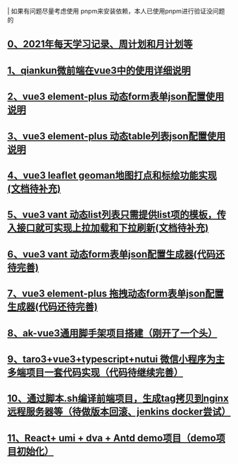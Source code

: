 | 如果有问题尽量考虑使用 pnpm来安装依赖，本人已使用pnpm进行验证没问题的

##  [0、2021年每天学习记录、周计划和月计划等](https://github.com/aehyok/2021)

##  [1、qiankun微前端在vue3中的使用详细说明](https://github.com/aehyok/vue-qiankun/blob/dev/docs/qiankun.md)

##  [2、vue3 element-plus 动态form表单json配置使用说明](https://github.com/aehyok/vue-qiankun/blob/dev/docs/formconfig.md)

##  [3、vue3 element-plus 动态table列表json配置使用说明](https://github.com/aehyok/vue-qiankun/blob/dev/docs/tableconfig.md)

##  [4、vue3 leaflet  geoman地图打点和标绘功能实现(文档待补充)](https://github.com/aehyok/vue-qiankun/tree/dev/map-app)

##  [5、vue3 vant 动态list列表只需提供list项的模板，传入接口就可实现上拉加载和下拉刷新(文档待补充)](https://github.com/aehyok/vue-qiankun/blob/dev/vite-h5/src/components/list/index.vue)

##  [6、vue3 vant 动态form表单json配置生成器(代码还待完善)](https://github.com/aehyok/vue-qiankun/blob/dev/vite-h5/src/components/form/index.vue)

##  [7、vue3 element-plus 拖拽动态form表单json配置生成器(代码还待完善)](https://github.com/aehyok/vue-qiankun/blob/dev/webpapck-app/src/views/DynamicFormDesign.vue)

##  [8、ak-vue3通用脚手架项目搭建（刚开了一个头）](https://github.com/aehyok/ak-vue3)

##  [9、taro3+vue3+typescript+nutui 微信小程序为主多端项目一套代码实现（代码待继续完善）](https://github.com/aehyok/taro-vue3-miniprogram)

##  [10、通过脚本.sh编译前端项目，生成tag拷贝到nginx远程服务器等（待做版本回滚、jenkins docker尝试）](https://github.com/aehyok/2021/blob/main/2021-08-07-dvs-build.sh)

##  [11、React+ umi + dva + Antd demo项目（demo项目初始化）](https://github.com/aehyok/vue-qiankun/blob/dev/react-app)